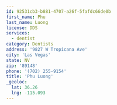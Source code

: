 ```yaml
---
id: 92531cb3-b881-4707-a26f-5fafdc66de0b
first_name: Phu
last_name: Luong
license: DDS
services:
  - dentist
category: Dentists
address: '9827 W Tropicana Ave'
city: 'Las Vegas'
state: NV
zip: '89148'
phone: '(702) 255-9154'
title: 'Phu Luong'
_geoloc:
  lat: 36.26
  lng: -115.093
---
```

